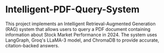 # Intelligent-PDF-Query-System
This project implements an Intelligent Retrieval-Augmented Generation (RAG) system that allows users to query a PDF document containing information about Stock Market Performance in 2024. The system uses LangGraph, Groq's LLaMA-3 model, and ChromaDB to provide accurate, citation-backed answers.
